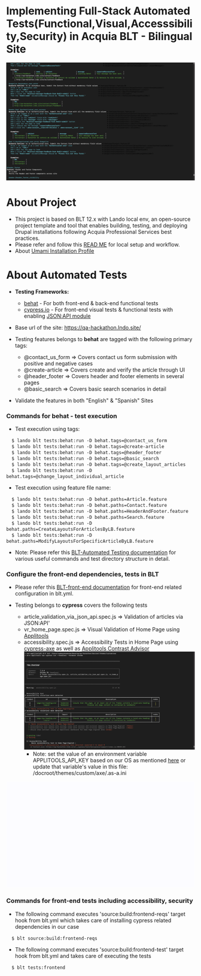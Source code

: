 # Implementing Full-Stack Automated Tests(Functional,Visual,Accesssibility,Security) in Acquia BLT - Bilingual Site

![Behat Execution Resutls](demo_evidence/behat_test_results.png)

# About Project
   * This project is based on BLT 12.x with Lando local env, an open-source project template and tool that enables building, testing, and deploying Drupal installations following Acquia Professional Services best practices.
   * Please refer and follow this [READ ME](/SetUp_README.md) for local setup and workflow.
   * About [Umami Installation Profile](https://www.drupal.org/project/demo_umami)

# About Automated Tests

* **Testing Frameworks:**
  * [behat](https://docs.behat.org/en/latest/) - For both front-end & back-end functional tests
  * [cypress.io](https://www.cypress.io/)  - For front-end visual tests & functional tests with enabling [JSON:API module](https://www.drupal.org/project/jsonapi)



* Base url of the site: https://qa-hackathon.lndo.site/


* Testing features belongs to **behat** are tagged with the following primary tags:
    * @contact_us_form => Covers contact us form submission with positive and negative cases
    * @create-article => Covers create and verify the article through UI
    * @header_footer => Covers header and footer elements in several pages
    * @basic_search => Covers basic search scenarios in detail



* Validate the features in both "English" & "Spanish" Sites


### Commands for behat - test execution

* Test execution using tags:

```
  $ lando blt tests:behat:run -D behat.tags=@contact_us_form
  $ lando blt tests:behat:run -D behat.tags=@create-article
  $ lando blt tests:behat:run -D behat.tags=@header_footer
  $ lando blt tests:behat:run -D behat.tags=@basic_search
  $ lando blt tests:behat:run -D behat.tags=@create_layout_articles
  $ lando blt tests:behat:run -D behat.tags=@change_layout_individual_article
```
* Test execution using feature file name:

```
  $ lando blt tests:behat:run -D behat.paths=Article.feature
  $ lando blt tests:behat:run -D behat.paths=Contact.feature
  $ lando blt tests:behat:run -D behat.paths=HeaderAndFooter.feature
  $ lando blt tests:behat:run -D behat.paths=Search.feature
  $ lando blt tests:behat:run -D behat.paths=CreateLayoutsForArticlesByLB.feature
  $ lando blt tests:behat:run -D behat.paths=ModifyLayoutsForSpecificArticleByLB.feature
```
  * Note: Please refer this [BLT-Automated Testing documentation](https://docs.acquia.com/blt/developer/testing/) for various useful commands and test directory structure in detail.

### Configure the front-end dependencies, tests in BLT

  *  Please refer this [BLT-front-end documentation](https://docs.acquia.com/blt/developer/frontend/) for front-end related configuration in blt.yml.

* Testing belongs to **cypress** covers the following tests
    * article_validation_via_json_api.spec.js => Validation of articles via JSON:API'
    * vr_home_page.spec.js => Visual Validation of Home Page using [Applitools](https://applitools.com/)
    * accessibility.spec.js => Accessibility Tests in Home Page using [cypress-axe](https://www.npmjs.com/package/cypress-axe) as well as [Applitools Contrast Advisor](https://applitools.com/docs/features/contrast-accessibility.html)
    ![Accessibility Test Evidence](demo_evidence/axe_test_results.png)
      * Note: set the value of an environment variable APPLITOOLS_API_KEY based on our OS as mentioned [here](https://www.npmjs.com/package/@applitools/eyes-cypress) or update that variable's value in this file: /docroot/themes/custom/axe/.as-a.ini

![Cypress Tests Evidence](demo_evidence/article_validation_via_json_api.spec.js.gif)

### Commands for front-end tests including accessibility, security

* The following command executes 'source:build:frontend-reqs' target hook from blt.yml which takes care of installing cypress related dependencies in our case
```
  $ blt source:build:frontend-reqs
```
* The following command executes 'source:build:frontend-test' target hook from blt.yml and takes care of executing the tests
```
  $ blt tests:frontend
```
